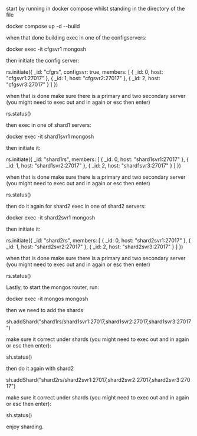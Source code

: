 start by running in docker compose whilst standing in the directory of the file

docker compose up -d --build

when that done building exec in one of the configservers:

docker exec -it cfgsvr1 mongosh

then initiate the config server:

rs.initiate({
  _id: "cfgrs",
  configsvr: true,
  members: [
    { _id: 0, host: "cfgsvr1:27017" },
    { _id: 1, host: "cfgsvr2:27017" },
    { _id: 2, host: "cfgsvr3:27017" }
  ]
})

when that is done make sure there is a primary and two secondary server (you might need to exec out and in again or esc then enter)

rs.status()

then exec in one of shard1 servers:

docker exec -it shard1svr1 mongosh

then initiate it:

rs.initiate({
  _id: "shard1rs",
  members: [
    { _id: 0, host: "shard1svr1:27017" },
    { _id: 1, host: "shard1svr2:27017" },
    { _id: 2, host: "shard1svr3:27017" }
  ]
})

when that is done make sure there is a primary and two secondary server (you might need to exec out and in again or esc then enter)

rs.status()

then do it again for shard2 exec in one of shard2 servers:

docker exec -it shard2svr1 mongosh

then initiate it:

rs.initiate({
  _id: "shard2rs",
  members: [
    { _id: 0, host: "shard2svr1:27017" },
    { _id: 1, host: "shard2svr2:27017" },
    { _id: 2, host: "shard2svr3:27017" }
  ]
})

when that is done make sure there is a primary and two secondary server (you might need to exec out and in again or esc then enter)

rs.status()

Lastly, to start the mongos router, run:

docker exec -it mongos mongosh

then we need to add the shards

sh.addShard("shard1rs/shard1svr1:27017,shard1svr2:27017,shard1svr3:27017")

make sure it correct under shards (you might need to exec out and in again or esc then enter):

sh.status()

then do it again with shard2 

sh.addShard("shard2rs/shard2svr1:27017,shard2svr2:27017,shard2svr3:27017")

make sure it correct under shards (you might need to exec out and in again or esc then enter):

sh.status()

enjoy sharding.


 
